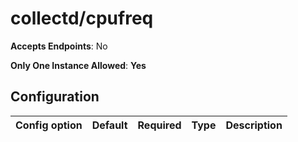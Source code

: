 <!--- GENERATED BY gomplate from scripts/docs/monitor-page.md.tmpl --->

# collectd/cpufreq


**Accepts Endpoints**: No

**Only One Instance Allowed**: **Yes**

## Configuration

| Config option | Default | Required | Type | Description |
| --- | --- | --- | --- | --- |






